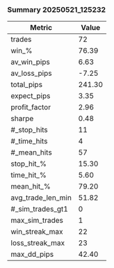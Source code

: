 ### Summary 20250521_125232

| Metric | Value |
|--------|-------|
| trades | 72 |
| win_% | 76.39 |
| av_win_pips | 6.63 |
| av_loss_pips | -7.25 |
| total_pips | 241.30 |
| expect_pips | 3.35 |
| profit_factor | 2.96 |
| sharpe | 0.48 |
| #_stop_hits | 11 |
| #_time_hits | 4 |
| #_mean_hits | 57 |
| stop_hit_% | 15.30 |
| time_hit_% | 5.60 |
| mean_hit_% | 79.20 |
| avg_trade_len_min | 51.82 |
| #_sim_trades_gt1 | 0 |
| max_sim_trades | 1 |
| win_streak_max | 22 |
| loss_streak_max | 23 |
| max_dd_pips | 42.40 |